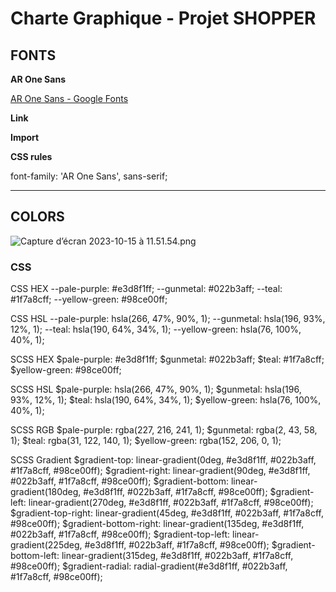 # Charte Graphique - Projet SHOPPER

## **FONTS**

**AR One Sans**

[AR One Sans - Google Fonts](https://fonts.google.com/specimen/AR+One+Sans)

**Link**

<link rel="preconnect" href="[https://fonts.googleapis.com](https://fonts.googleapis.com/)">
<link rel="preconnect" href="[https://fonts.gstatic.com](https://fonts.gstatic.com/)" crossorigin>
<link href="https://fonts.googleapis.com/css2?family=AR+One+Sans:wght@400;700&display=swap" rel="stylesheet">

**Import**

<style>
@import url('https://fonts.googleapis.com/css2?family=AR+One+Sans:wght@400;700&display=swap');
</style>

**CSS rules**

font-family: 'AR One Sans', sans-serif;

---

## **COLORS**

![Capture d’écran 2023-10-15 à 11.51.54.png](https://prod-files-secure.s3.us-west-2.amazonaws.com/d483f1b8-fef2-40b0-8240-03d4302b7ce5/2c03510b-3104-40a9-a951-04b69e38243f/Capture_decran_2023-10-15_a_11.51.54.png)

### CSS

CSS HEX
--pale-purple: #e3d8f1ff;
--gunmetal: #022b3aff;
--teal: #1f7a8cff;
--yellow-green: #98ce00ff;

CSS HSL
--pale-purple: hsla(266, 47%, 90%, 1);
--gunmetal: hsla(196, 93%, 12%, 1);
--teal: hsla(190, 64%, 34%, 1);
--yellow-green: hsla(76, 100%, 40%, 1);

SCSS HEX
$pale-purple: #e3d8f1ff;
$gunmetal: #022b3aff;
$teal: #1f7a8cff;
$yellow-green: #98ce00ff;

SCSS HSL
$pale-purple: hsla(266, 47%, 90%, 1);
$gunmetal: hsla(196, 93%, 12%, 1);
$teal: hsla(190, 64%, 34%, 1);
$yellow-green: hsla(76, 100%, 40%, 1);

SCSS RGB
$pale-purple: rgba(227, 216, 241, 1);
$gunmetal: rgba(2, 43, 58, 1);
$teal: rgba(31, 122, 140, 1);
$yellow-green: rgba(152, 206, 0, 1);

SCSS Gradient
$gradient-top: linear-gradient(0deg, #e3d8f1ff, #022b3aff, #1f7a8cff, #98ce00ff);
$gradient-right: linear-gradient(90deg, #e3d8f1ff, #022b3aff, #1f7a8cff, #98ce00ff);
$gradient-bottom: linear-gradient(180deg, #e3d8f1ff, #022b3aff, #1f7a8cff, #98ce00ff);
$gradient-left: linear-gradient(270deg, #e3d8f1ff, #022b3aff, #1f7a8cff, #98ce00ff);
$gradient-top-right: linear-gradient(45deg, #e3d8f1ff, #022b3aff, #1f7a8cff, #98ce00ff);
$gradient-bottom-right: linear-gradient(135deg, #e3d8f1ff, #022b3aff, #1f7a8cff, #98ce00ff);
$gradient-top-left: linear-gradient(225deg, #e3d8f1ff, #022b3aff, #1f7a8cff, #98ce00ff);
$gradient-bottom-left: linear-gradient(315deg, #e3d8f1ff, #022b3aff, #1f7a8cff, #98ce00ff);
$gradient-radial: radial-gradient(#e3d8f1ff, #022b3aff, #1f7a8cff, #98ce00ff);
